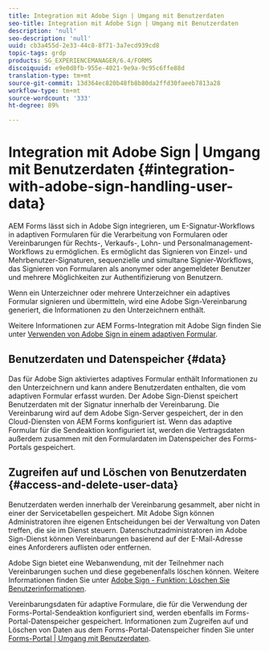 ```yaml
---
title: Integration mit Adobe Sign | Umgang mit Benutzerdaten
seo-title: Integration mit Adobe Sign | Umgang mit Benutzerdaten
description: 'null'
seo-description: 'null'
uuid: cb3a455d-2e33-44c8-8f71-3a7ecd939cd8
topic-tags: grdp
products: SG_EXPERIENCEMANAGER/6.4/FORMS
discoiquuid: e9e0d8fb-955e-4021-9e9a-9c95c6ffe88d
translation-type: tm+mt
source-git-commit: 13d364ec820b48fb8b80da2ffd30faeeb7813a28
workflow-type: tm+mt
source-wordcount: '333'
ht-degree: 89%

---
```



# Integration mit Adobe Sign | Umgang mit Benutzerdaten {#integration-with-adobe-sign-handling-user-data}

AEM Forms lässt sich in Adobe Sign integrieren, um E-Signatur-Workflows in adaptiven Formularen für die Verarbeitung von Formularen oder Vereinbarungen für Rechts-, Verkaufs-, Lohn- und Personalmanagement-Workflows zu ermöglichen. Es ermöglicht das Signieren von Einzel- und Mehrbenutzer-Signaturen, sequenzielle und simultane Signier-Workflows, das Signieren von Formularen als anonymer oder angemeldeter Benutzer und mehrere Möglichkeiten zur Authentifizierung von Benutzern.

Wenn ein Unterzeichner oder mehrere Unterzeichner ein adaptives Formular signieren und übermitteln, wird eine Adobe Sign-Vereinbarung generiert, die Informationen zu den Unterzeichnern enthält.

Weitere Informationen zur AEM Forms-Integration mit Adobe Sign finden Sie unter [Verwenden von Adobe Sign in einem adaptiven Formular](/help/forms/using/working-with-adobe-sign.md).

## Benutzerdaten und Datenspeicher {#data}

Das für Adobe Sign aktiviertes adaptives Formular enthält Informationen zu den Unterzeichnern und kann andere Benutzerdaten enthalten, die vom adaptiven Formular erfasst wurden. Der Adobe Sign-Dienst speichert Benutzerdaten mit der Signatur innerhalb der Vereinbarung. Die Vereinbarung wird auf dem Adobe Sign-Server gespeichert, der in den Cloud-Diensten von AEM Forms konfiguriert ist. Wenn das adaptive Formular für die Sendeaktion konfiguriert ist, werden die Vertragsdaten außerdem zusammen mit den Formulardaten im Datenspeicher des Forms-Portals gespeichert.

## Zugreifen auf und Löschen von Benutzerdaten {#access-and-delete-user-data}

Benutzerdaten werden innerhalb der Vereinbarung gesammelt, aber nicht in einer der Servicetabellen gespeichert. Mit Adobe Sign können Administratoren ihre eigenen Entscheidungen bei der Verwaltung von Daten treffen, die sie im Dienst steuern. Datenschutzadministratoren im Adobe Sign-Dienst können Vereinbarungen basierend auf der E-Mail-Adresse eines Anforderers auflisten oder entfernen.

Adobe Sign bietet eine Webanwendung, mit der Teilnehmer nach Vereinbarungen suchen und diese gegebenenfalls löschen können. Weitere Informationen finden Sie unter [Adobe Sign - Funktion: Löschen Sie Benutzerinformationen](https://helpx.adobe.com/sign/help/adobesign_gdpr_user_deletion.html).

Vereinbarungsdaten für adaptive Formulare, die für die Verwendung der Forms-Portal-Sendeaktion konfiguriert sind, werden ebenfalls im Forms-Portal-Datenspeicher gespeichert. Informationen zum Zugreifen auf und Löschen von Daten aus dem Forms-Portal-Datenspeicher finden Sie unter [Forms-Portal | Umgang mit Benutzerdaten](/help/forms/using/forms-portal-handling-user-data.md).
